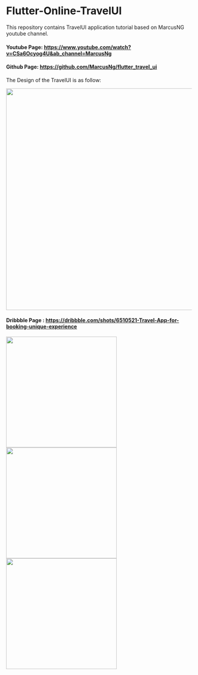 # Flutter-Online-TravelUI

This repository contains TravelUI application tutorial based on MarcusNG youtube channel.

#### Youtube Page: https://www.youtube.com/watch?v=CSa6Ocyog4U&ab_channel=MarcusNg
#### Github Page: https://github.com/MarcusNg/flutter_travel_ui

The Design of the TravelUI is as follow:

<img align="centre" src="https://user-images.githubusercontent.com/67504821/106421683-3e2c1f00-64b1-11eb-9b38-e88ff95dc05f.png" width="600">

#### Dribbble Page : https://dribbble.com/shots/6510521-Travel-App-for-booking-unique-experience


<p float="left">
  <img src="https://user-images.githubusercontent.com/67504821/106421529-fdcca100-64b0-11eb-9ed3-af76dab26180.png" width="300">
  <img src="https://user-images.githubusercontent.com/67504821/106421536-ff966480-64b0-11eb-9751-e29e604a2fe4.png" width="300">
  <img src="https://user-images.githubusercontent.com/67504821/106421542-0329eb80-64b1-11eb-812a-b1245bbe8bde.png" width="300">
 </p>
 

